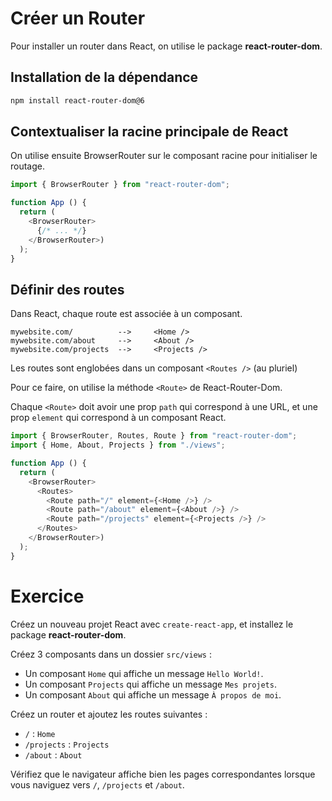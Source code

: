 # Créer un Router

Pour installer un router dans React, on utilise le package **react-router-dom**.

## Installation de la dépendance

```bash
npm install react-router-dom@6
```

## Contextualiser la racine principale de React

On utilise ensuite BrowserRouter sur le composant racine pour initialiser le routage.

```js
import { BrowserRouter } from "react-router-dom";

function App () {
  return (
    <BrowserRouter>
      {/* ... */}
    </BrowserRouter>)
  );
}
```

## Définir des routes

Dans React, chaque route est associée à un composant.

```
mywebsite.com/          -->     <Home />
mywebsite.com/about     -->     <About />
mywebsite.com/projects  -->     <Projects />
```

Les routes sont englobées dans un composant `<Routes />` (au pluriel)

Pour ce faire, on utilise la méthode `<Route>` de React-Router-Dom.

Chaque `<Route>` doit avoir une prop `path` qui correspond à une URL, et une prop `element` qui correspond à un composant React.

```js
import { BrowserRouter, Routes, Route } from "react-router-dom";
import { Home, About, Projects } from "./views";

function App () {
  return (
    <BrowserRouter>
      <Routes>
        <Route path="/" element={<Home />} />
        <Route path="/about" element={<About />} />
        <Route path="/projects" element={<Projects />} />
      </Routes>
    </BrowserRouter>)
  );
}
```

# Exercice

Créez un nouveau projet React avec `create-react-app`, et installez le package **react-router-dom**.

Créez 3 composants dans un dossier `src/views` :

- Un composant `Home` qui affiche un message `Hello World!`.
- Un composant `Projects` qui affiche un message `Mes projets`.
- Un composant `About` qui affiche un message `À propos de moi`.

Créez un router et ajoutez les routes suivantes :

- `/` : `Home`
- `/projects` : `Projects`
- `/about` : `About`

Vérifiez que le navigateur affiche bien les pages correspondantes lorsque vous naviguez vers `/`, `/projects` et `/about`.